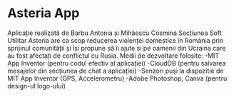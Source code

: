 # Asteria App
Aplicație realizată de Barbu Antonia și Mihăescu Cosmina
Secțiunea Soft Utilitar
Asteria are ca scop reducerea violenței domestice în România prin sprijinul comunității și își propune să îi ajute si pe oamenii din Ucraina care au fost afectați de conflictul cu Rusia.
Medii de dezvoltare folosite: 
-MIT App Inventor (pentru codul efectiv al aplicației)
-CloudDB (pentru salvarea mesajelor din secțiunea de chat a aplicației)
-Senzori puși la dispozitie de MIT App Inventor (GPS, Accelerometru)
-Adobe Photoshop, Canva (pentru design-ul logo-ului)
